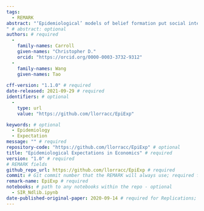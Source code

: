 ```yaml
---
tags:
  - REMARK
abstract: "‘Epidemiological’ models of belief formation put social interactions at their core; such models are the main (almost, the only) tool used by non-economists to study the dynamics of beliefs in populations. We survey the (comparatively) small literature in which economists attempting to model the consequences of beliefs about the future – ‘expectations’ – have employed what we view as a full-fledged epidemiological approach to explore an economic question. We draw connections to related work on narrative economics, news/rumor spreading, ‘contagion,’ and the spread of online content. Finally, we discuss a number of promising directions for future research.
" # abstract: optional
authors: # required
  -
    family-names: Carroll
    given-names: "Christopher D."
    orcid: "https://orcid.org/0000-0003-3732-9312"
  -
    family-names: Wang
    given-names: Tao
    
cff-version: "1.1.0" # required 
date-released: 2021-09-29 # required
identifiers: # optional
  - 
    type: url
    value: "https://github.com/llorracc/EpiExp"

keywords: # optional
  - Epidemiology
  - Expectation
message: "" # required
repository-code: "https://github.com/llorracc/EpiExp" # optional
title: "Epidemiological Expectations in Economics" # required
version: "1.0" # required
# REMARK fields
github_repo_url: https://github.com/llorracc/EpiExp # required 
commit: # Git commit number that the REMARK will always use; required for "frozen" remarks, optional for "draft" remarks
remark-name: EpiExp # required 
notebooks: # path to any notebooks within the repo - optional
  - SIR_Ndlib.ipynb
date-published-original-paper: 2020-09-14 # required for Replications; optional for Reproductions
---
```

